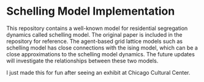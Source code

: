 # Schelling Model Implementation 

This repository contains a well-known model for residential segregation dynamics called schelling model. The original paper is included in the repository for reference. The agent-based grid lattice models such as schelling model has close connections with the ising model, which can be a close approximations to the schelling model dynamics. The future updates will investigate the relationships between these two models.

I just made this for fun after seeing an exhibit at Chicago Cultural Center.
